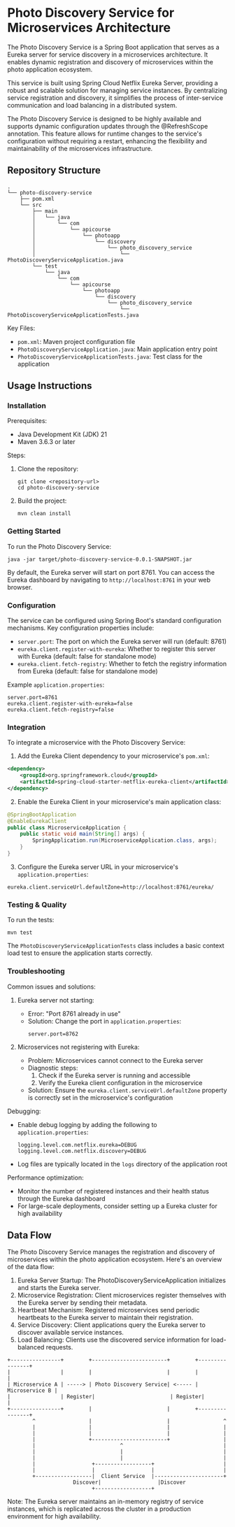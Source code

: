 # Photo Discovery Service for Microservices Architecture

The Photo Discovery Service is a Spring Boot application that serves as a Eureka server for service discovery in a microservices architecture. It enables dynamic registration and discovery of microservices within the photo application ecosystem.

This service is built using Spring Cloud Netflix Eureka Server, providing a robust and scalable solution for managing service instances. By centralizing service registration and discovery, it simplifies the process of inter-service communication and load balancing in a distributed system.

The Photo Discovery Service is designed to be highly available and supports dynamic configuration updates through the @RefreshScope annotation. This feature allows for runtime changes to the service's configuration without requiring a restart, enhancing the flexibility and maintainability of the microservices infrastructure.

## Repository Structure

```
.
└── photo-discovery-service
    ├── pom.xml
    └── src
        ├── main
        │   └── java
        │       └── com
        │           └── apicourse
        │               └── photoapp
        │                   └── discovery
        │                       └── photo_discovery_service
        │                           └── PhotoDiscoveryServiceApplication.java
        └── test
            └── java
                └── com
                    └── apicourse
                        └── photoapp
                            └── discovery
                                └── photo_discovery_service
                                    └── PhotoDiscoveryServiceApplicationTests.java
```

Key Files:
- `pom.xml`: Maven project configuration file
- `PhotoDiscoveryServiceApplication.java`: Main application entry point
- `PhotoDiscoveryServiceApplicationTests.java`: Test class for the application

## Usage Instructions

### Installation

Prerequisites:
- Java Development Kit (JDK) 21
- Maven 3.6.3 or later

Steps:
1. Clone the repository:
   ```
   git clone <repository-url>
   cd photo-discovery-service
   ```

2. Build the project:
   ```
   mvn clean install
   ```

### Getting Started

To run the Photo Discovery Service:

```
java -jar target/photo-discovery-service-0.0.1-SNAPSHOT.jar
```

By default, the Eureka server will start on port 8761. You can access the Eureka dashboard by navigating to `http://localhost:8761` in your web browser.

### Configuration

The service can be configured using Spring Boot's standard configuration mechanisms. Key configuration properties include:

- `server.port`: The port on which the Eureka server will run (default: 8761)
- `eureka.client.register-with-eureka`: Whether to register this server with Eureka (default: false for standalone mode)
- `eureka.client.fetch-registry`: Whether to fetch the registry information from Eureka (default: false for standalone mode)

Example `application.properties`:

```properties
server.port=8761
eureka.client.register-with-eureka=false
eureka.client.fetch-registry=false
```

### Integration

To integrate a microservice with the Photo Discovery Service:

1. Add the Eureka Client dependency to your microservice's `pom.xml`:

```xml
<dependency>
    <groupId>org.springframework.cloud</groupId>
    <artifactId>spring-cloud-starter-netflix-eureka-client</artifactId>
</dependency>
```

2. Enable the Eureka Client in your microservice's main application class:

```java
@SpringBootApplication
@EnableEurekaClient
public class MicroserviceApplication {
    public static void main(String[] args) {
        SpringApplication.run(MicroserviceApplication.class, args);
    }
}
```

3. Configure the Eureka server URL in your microservice's `application.properties`:

```properties
eureka.client.serviceUrl.defaultZone=http://localhost:8761/eureka/
```

### Testing & Quality

To run the tests:

```
mvn test
```

The `PhotoDiscoveryServiceApplicationTests` class includes a basic context load test to ensure the application starts correctly.

### Troubleshooting

Common issues and solutions:

1. Eureka server not starting:
   - Error: "Port 8761 already in use"
   - Solution: Change the port in `application.properties`:
     ```properties
     server.port=8762
     ```

2. Microservices not registering with Eureka:
   - Problem: Microservices cannot connect to the Eureka server
   - Diagnostic steps:
     1. Check if the Eureka server is running and accessible
     2. Verify the Eureka client configuration in the microservice
   - Solution: Ensure the `eureka.client.serviceUrl.defaultZone` property is correctly set in the microservice's configuration

Debugging:
- Enable debug logging by adding the following to `application.properties`:
  ```properties
  logging.level.com.netflix.eureka=DEBUG
  logging.level.com.netflix.discovery=DEBUG
  ```
- Log files are typically located in the `logs` directory of the application root

Performance optimization:
- Monitor the number of registered instances and their health status through the Eureka dashboard
- For large-scale deployments, consider setting up a Eureka cluster for high availability

## Data Flow

The Photo Discovery Service manages the registration and discovery of microservices within the photo application ecosystem. Here's an overview of the data flow:

1. Eureka Server Startup: The PhotoDiscoveryServiceApplication initializes and starts the Eureka server.
2. Microservice Registration: Client microservices register themselves with the Eureka server by sending their metadata.
3. Heartbeat Mechanism: Registered microservices send periodic heartbeats to the Eureka server to maintain their registration.
4. Service Discovery: Client applications query the Eureka server to discover available service instances.
5. Load Balancing: Clients use the discovered service information for load-balanced requests.

```
+----------------+        +------------------------+        +----------------+
|                |        |                        |        |                |
| Microservice A | -----> | Photo Discovery Service| <----- | Microservice B |
|                | Register|                        | Register|                |
+----------------+        |                        |        +----------------+
        ^                 |                        |                 ^
        |                 |                        |                 |
        |                 |                        |                 |
        |                 +------------------------+                 |
        |                           ^                                |
        |                           |                                |
        |                           |                                |
        |                  +------------------+                      |
        |                  |                  |                      |
        +------------------|  Client Service  |----------------------+
                     Discover|                  |Discover
                           +------------------+
```

Note: The Eureka server maintains an in-memory registry of service instances, which is replicated across the cluster in a production environment for high availability.